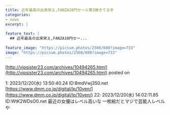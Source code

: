 ```yaml
---
title: 近年最高の出来栄え,FANZA10円セール第3弾きてるぞ
categories:
- news
excerpt: |
  
feature_text: |
  ## 近年最高の出来栄え,FANZA10円セー...
  
feature_image: "https://picsum.photos/2560/600?image=733"
image: "https://picsum.photos/2560/600?image=733"
---
```


[http://vipsister23.com/archives/10494265.html](http://vipsister23.com/archives/10494265.html)
posted on 

<!--more-->

1: 2023/12/20(水) 13:50:40.24 ID:8mdVwj350.net [https://www.dmm.co.jp/digital/lp/10yen/](https://www.dmm.co.jp/digital/lp/10yen/) 22: 2023/12/20(水) 14:02:11.85 ID:WtK2WDsO0.net 最近の女優はレベル高いな 一枚絵だとマジで芸能人レベルや
